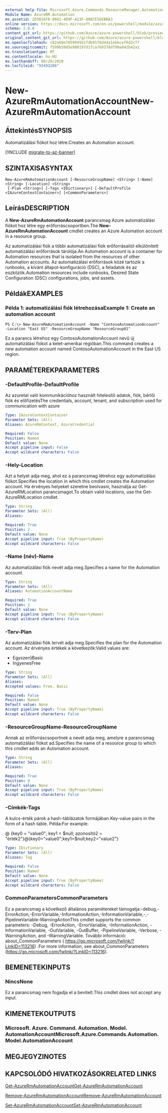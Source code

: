 ```yaml
---
external help file: Microsoft.Azure.Commands.ResourceManager.Automation.dll-Help.xml
Module Name: AzureRM.Automation
ms.assetid: 2D5B16F0-0662-4D9F-A13F-808CE5EEBBA3
online version: https://docs.microsoft.com/en-us/powershell/module/azurerm.automation/new-azurermautomationaccount
schema: 2.0.0
content_git_url: https://github.com/Azure/azure-powershell/blob/preview/src/ResourceManager/Automation/Commands.Automation/help/New-AzureRmAutomationAccount.md
original_content_git_url: https://github.com/Azure/azure-powershell/blob/preview/src/ResourceManager/Automation/Commands.Automation/help/New-AzureRmAutomationAccount.md
ms.openlocfilehash: c82a68e7859945b1fdb91f6d44a1ebbcef6d2cff
ms.sourcegitcommit: f599b50d5e980197d1fca769378df90a842b42a1
ms.translationtype: MT
ms.contentlocale: hu-HU
ms.lasthandoff: 08/20/2020
ms.locfileid: "93493286"
---
```

# <span data-ttu-id="76037-101">New-AzureRmAutomationAccount</span><span class="sxs-lookup"><span data-stu-id="76037-101">New-AzureRmAutomationAccount</span></span>

## <span data-ttu-id="76037-102">Áttekintés</span><span class="sxs-lookup"><span data-stu-id="76037-102">SYNOPSIS</span></span>
<span data-ttu-id="76037-103">Automatizálási fiókot hoz létre.</span><span class="sxs-lookup"><span data-stu-id="76037-103">Creates an Automation account.</span></span>

[!INCLUDE [migrate-to-az-banner](../../includes/migrate-to-az-banner.md)]

## <span data-ttu-id="76037-104">SZINTAXISA</span><span class="sxs-lookup"><span data-stu-id="76037-104">SYNTAX</span></span>

```
New-AzureRmAutomationAccount [-ResourceGroupName] <String> [-Name] <String> [-Location] <String>
 [-Plan <String>] [-Tags <IDictionary>] [-DefaultProfile <IAzureContextContainer>] [<CommonParameters>]
```

## <span data-ttu-id="76037-105">Leírás</span><span class="sxs-lookup"><span data-stu-id="76037-105">DESCRIPTION</span></span>
<span data-ttu-id="76037-106">A **New-AzureRmAutomationAccount** parancsmag Azure automatizálási fiókot hoz létre egy erőforráscsoportben.</span><span class="sxs-lookup"><span data-stu-id="76037-106">The **New-AzureRmAutomationAccount** cmdlet creates an Azure Automation account in a resource group.</span></span>

<span data-ttu-id="76037-107">Az automatizálási fiók a többi automatizálási fiók erőforrásaitól elkülönített automatizálási erőforrások tárolója.</span><span class="sxs-lookup"><span data-stu-id="76037-107">An Automation account is a container for Automation resources that is isolated from the resources of other Automation accounts.</span></span> <span data-ttu-id="76037-108">Az automatizálási erőforrások közé tartozik a runbooks, a kívánt állapot-konfiguráció (DSC), a feladatok és az eszközök.</span><span class="sxs-lookup"><span data-stu-id="76037-108">Automation resources include runbooks, Desired State Configuration (DSC) configurations, jobs, and assets.</span></span>

## <span data-ttu-id="76037-109">Példák</span><span class="sxs-lookup"><span data-stu-id="76037-109">EXAMPLES</span></span>

### <span data-ttu-id="76037-110">Példa 1: automatizálási fiók létrehozása</span><span class="sxs-lookup"><span data-stu-id="76037-110">Example 1: Create an automation account</span></span>
```
PS C:\> New-AzureRmAutomationAccount -Name "ContosoAutomationAccount" -Location "East US" -ResourceGroupName "ResourceGroup01"
```

<span data-ttu-id="76037-111">Ez a parancs létrehoz egy ContosoAutomationAccount nevű új automatizálási fiókot a kelet-amerikai régióban.</span><span class="sxs-lookup"><span data-stu-id="76037-111">This command creates a new automation account named ContosoAutomationAccount in the East US region.</span></span>

## <span data-ttu-id="76037-112">PARAMÉTEREK</span><span class="sxs-lookup"><span data-stu-id="76037-112">PARAMETERS</span></span>

### <span data-ttu-id="76037-113">-DefaultProfile</span><span class="sxs-lookup"><span data-stu-id="76037-113">-DefaultProfile</span></span>
<span data-ttu-id="76037-114">Az azuretal való kommunikációhoz használt hitelesítő adatok, fiók, bérlői fiók és előfizetés</span><span class="sxs-lookup"><span data-stu-id="76037-114">The credentials, account, tenant, and subscription used for communication with azure</span></span>

```yaml
Type: IAzureContextContainer
Parameter Sets: (All)
Aliases: AzureRmContext, AzureCredential

Required: False
Position: Named
Default value: None
Accept pipeline input: False
Accept wildcard characters: False
```

### <span data-ttu-id="76037-115">-Hely</span><span class="sxs-lookup"><span data-stu-id="76037-115">-Location</span></span>
<span data-ttu-id="76037-116">Azt a helyet adja meg, ahol ez a parancsmag létrehoz egy automatizálási fiókot.</span><span class="sxs-lookup"><span data-stu-id="76037-116">Specifies the location in which this cmdlet creates the Automation account.</span></span>
<span data-ttu-id="76037-117">Ha érvényes helyeket szeretne beolvasni, használja az Get-AzureRMLocation parancsmagot.</span><span class="sxs-lookup"><span data-stu-id="76037-117">To obtain valid locations, use the Get-AzureRMLocation cmdlet.</span></span>

```yaml
Type: String
Parameter Sets: (All)
Aliases: 

Required: True
Position: 2
Default value: None
Accept pipeline input: True (ByPropertyName)
Accept wildcard characters: False
```

### <span data-ttu-id="76037-118">-Name (név)</span><span class="sxs-lookup"><span data-stu-id="76037-118">-Name</span></span>
<span data-ttu-id="76037-119">Az automatizálási fiók nevét adja meg.</span><span class="sxs-lookup"><span data-stu-id="76037-119">Specifies a name for the Automation account.</span></span>

```yaml
Type: String
Parameter Sets: (All)
Aliases: AutomationAccountName

Required: True
Position: 1
Default value: None
Accept pipeline input: True (ByPropertyName)
Accept wildcard characters: False
```

### <span data-ttu-id="76037-120">-Terv</span><span class="sxs-lookup"><span data-stu-id="76037-120">-Plan</span></span>
<span data-ttu-id="76037-121">Az automatizálási fiók tervét adja meg.</span><span class="sxs-lookup"><span data-stu-id="76037-121">Specifies the plan for the Automation account.</span></span>
<span data-ttu-id="76037-122">Az érvényes értékek a következők:</span><span class="sxs-lookup"><span data-stu-id="76037-122">Valid values are:</span></span>

- <span data-ttu-id="76037-123">Egyszerű</span><span class="sxs-lookup"><span data-stu-id="76037-123">Basic</span></span>
- <span data-ttu-id="76037-124">Ingyenes</span><span class="sxs-lookup"><span data-stu-id="76037-124">Free</span></span>

```yaml
Type: String
Parameter Sets: (All)
Aliases: 
Accepted values: Free, Basic

Required: False
Position: Named
Default value: None
Accept pipeline input: True (ByPropertyName)
Accept wildcard characters: False
```

### <span data-ttu-id="76037-125">-ResourceGroupName</span><span class="sxs-lookup"><span data-stu-id="76037-125">-ResourceGroupName</span></span>
<span data-ttu-id="76037-126">Annak az erőforráscsoportnek a nevét adja meg, amelyre a parancsmag automatizálási fiókot ad.</span><span class="sxs-lookup"><span data-stu-id="76037-126">Specifies the name of a resource group to which this cmdlet adds an Automation account.</span></span>

```yaml
Type: String
Parameter Sets: (All)
Aliases: 

Required: True
Position: 0
Default value: None
Accept pipeline input: True (ByPropertyName)
Accept wildcard characters: False
```

### <span data-ttu-id="76037-127">-Címkék</span><span class="sxs-lookup"><span data-stu-id="76037-127">-Tags</span></span>
<span data-ttu-id="76037-128">A kulcs-érték párok a hash-táblázatok formájában.</span><span class="sxs-lookup"><span data-stu-id="76037-128">Key-value pairs in the form of a hash table.</span></span> <span data-ttu-id="76037-129">Példa:</span><span class="sxs-lookup"><span data-stu-id="76037-129">For example:</span></span>

<span data-ttu-id="76037-130">@ {key0 = "value0"; key1 = $null; azonosító2 = "érték2"}</span><span class="sxs-lookup"><span data-stu-id="76037-130">@{key0="value0";key1=$null;key2="value2"}</span></span>

```yaml
Type: IDictionary
Parameter Sets: (All)
Aliases: Tag

Required: False
Position: Named
Default value: None
Accept pipeline input: True (ByPropertyName)
Accept wildcard characters: False
```

### <span data-ttu-id="76037-131">CommonParameters</span><span class="sxs-lookup"><span data-stu-id="76037-131">CommonParameters</span></span>
<span data-ttu-id="76037-132">Ez a parancsmag a következő általános paramétereket támogatja:-debug,-ErrorAction,-ErrorVariable,-InformationAction,-InformationVariable,-,-PipelineVariable-WarningAction</span><span class="sxs-lookup"><span data-stu-id="76037-132">This cmdlet supports the common parameters: -Debug, -ErrorAction, -ErrorVariable, -InformationAction, -InformationVariable, -OutVariable, -OutBuffer, -PipelineVariable, -Verbose, -WarningAction, and -WarningVariable.</span></span> <span data-ttu-id="76037-133">További információ: about_CommonParameters ( https://go.microsoft.com/fwlink/?LinkID=113216) .</span><span class="sxs-lookup"><span data-stu-id="76037-133">For more information, see about_CommonParameters (https://go.microsoft.com/fwlink/?LinkID=113216).</span></span>

## <span data-ttu-id="76037-134">BEMENETEK</span><span class="sxs-lookup"><span data-stu-id="76037-134">INPUTS</span></span>

### <span data-ttu-id="76037-135">Nincs</span><span class="sxs-lookup"><span data-stu-id="76037-135">None</span></span>
<span data-ttu-id="76037-136">Ez a parancsmag nem fogadja el a bevitelt.</span><span class="sxs-lookup"><span data-stu-id="76037-136">This cmdlet does not accept any input.</span></span>

## <span data-ttu-id="76037-137">KIMENETEK</span><span class="sxs-lookup"><span data-stu-id="76037-137">OUTPUTS</span></span>

### <span data-ttu-id="76037-138">Microsoft. Azure. Command. Automation. Model. AutomationAccount</span><span class="sxs-lookup"><span data-stu-id="76037-138">Microsoft.Azure.Commands.Automation.Model.AutomationAccount</span></span>

## <span data-ttu-id="76037-139">MEGJEGYZI</span><span class="sxs-lookup"><span data-stu-id="76037-139">NOTES</span></span>

## <span data-ttu-id="76037-140">KAPCSOLÓDÓ HIVATKOZÁSOK</span><span class="sxs-lookup"><span data-stu-id="76037-140">RELATED LINKS</span></span>

[<span data-ttu-id="76037-141">Get-AzureRmAutomationAccount</span><span class="sxs-lookup"><span data-stu-id="76037-141">Get-AzureRmAutomationAccount</span></span>](./Get-AzureRmAutomationAccount.md)

[<span data-ttu-id="76037-142">Remove-AzureRmAutomationAccount</span><span class="sxs-lookup"><span data-stu-id="76037-142">Remove-AzureRmAutomationAccount</span></span>](./Remove-AzureRmAutomationAccount.md)

[<span data-ttu-id="76037-143">Set-AzureRmAutomationAccount</span><span class="sxs-lookup"><span data-stu-id="76037-143">Set-AzureRmAutomationAccount</span></span>](./Set-AzureRmAutomationAccount.md)
